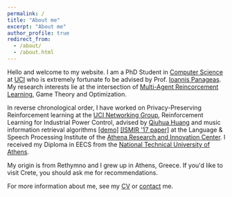 ```yaml
---
permalink: /
title: "About me"
excerpt: "About me"
author_profile: true
redirect_from: 
  - /about/
  - /about.html
---
```


Hello and welcome to my website. I am a PhD Student in [Computer Science](https://www.ics.uci.edu/) at [UCI](https://uci.edu/) who is extremely fortunate fo be advised by Prof. [Ioannis Panageas](https://panageas.github.io). My research interests lie at the intersection of [Multi-Agent Reincorcement Learning](https://arxiv.org/pdf/1911.10635.pdf), Game Theory and Optimization.

In reverse chronological order, I have worked on Privacy-Preserving Reinforcement learning at the [UCI Networking Group](https://athinagroup.eng.uci.edu/), Reinforcement Learning for Industrial Power Control, advised by [Qiuhua Huang](https://energyenvironment.pnnl.gov/staff/staff_info.asp?staff_num=2957) and music information retrieval algorithms [[demo]](https://drive.google.com/file/d/1Q0xlF2VNSs6NVh8FSPA0nydCw3x_e6Nb/view) [[ISMIR '17 paper]](https://ismir2017.smcnus.org/wp-content/uploads/2017/10/135_Paper.pdf) at the Language & Speech Processing Institute of the [Athena Research and Innovation Center](https://www.athenarc.gr/en). I received my Diploma in EECS from the [National Technical University of Athens](https://ntua.gr).

My origin is from Rethymno and I grew up in Athens, Greece. If you'd like to visit Crete, you should ask me for recommendations.

For more information about me, see my [CV](https://steliostavroulakis.github.io/files/CV_Stelios_Stavroulakis.pdf) or [contact](https://steliostavroulakis.github.io/contact) me.

<!-- <img align="middle" src="https://DrSGBhat.github.io/files/sandesh.jpg?raw=true" alt="Photo" style="width: 700px; border-radius: 10px; padding: 8px 8px 8px 8px"/>  -->

